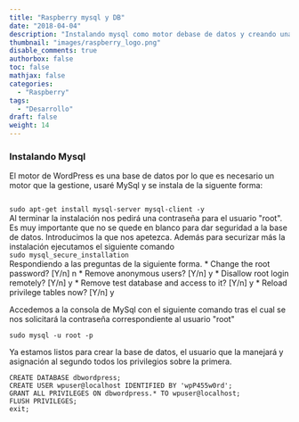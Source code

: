 ```yaml
---
title: "Raspberry mysql y DB"
date: "2018-04-04"
description: "Instalando mysql como motor debase de datos y creando una base de datos para WordPress."
thumbnail: "images/raspberry_logo.png"
disable_comments: true
authorbox: false
toc: false
mathjax: false
categories:
  - "Raspberry"
tags:
  - "Desarrollo"
draft: false
weight: 14
---
```

### Instalando Mysql

El motor de WordPress es una base de datos por lo que es necesario un motor que la gestione, usaré MySql y se instala de la siguente forma:

<code>
sudo apt-get install mysql-server mysql-client -y
</code>
Al terminar la instalación nos pedirá una contraseña para el usuario "root".  Es muy importante que no se quede en blanco para dar seguridad a la base de datos.  Introducimos la que nos apetezca.  Además para securizar más la instalación ejecutamos el siguiente comando
<code>
sudo mysql_secure_installation
</code>
Respondiendo a las preguntas de la siguiente forma.
  * Change the root password? [Y/n] n
  * Remove anonymous users? [Y/n] y
  * Disallow root login remotely? [Y/n] y
  * Remove test database and access to it? [Y/n] y
  * Reload privilege tables now? [Y/n] y

Accedemos a la consola de MySql con el siguiente comando tras el cual se nos solicitará la contraseña correspondiente al usuario "root"

`sudo mysql -u root -p`

Ya estamos listos para crear la base de datos, el usuario que la manejará y asignación al segundo todos los privilegios sobre la primera.

```
CREATE DATABASE dbwordpress;
CREATE USER wpuser@localhost IDENTIFIED BY 'wpP455w0rd';
GRANT ALL PRIVILEGES ON dbwordpress.* TO wpuser@localhost;
FLUSH PRIVILEGES;
exit;
```
